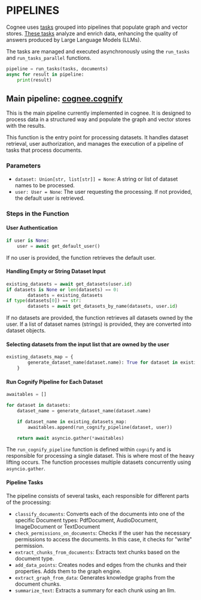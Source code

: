 # PIPELINES

Cognee uses [tasks](https://github.com/topoteretes/cognee/blob/main/cognee/modules/pipelines/tasks/Task.py) grouped into pipelines that populate graph and vector stores. [These tasks](https://github.com/topoteretes/cognee/tree/main/cognee/tasks) analyze and enrich data, enhancing the quality of answers produced by Large Language Models (LLMs). 

The tasks are managed and executed asynchronously using the `run_tasks` and `run_tasks_parallel` functions.

```python
pipeline = run_tasks(tasks, documents)
async for result in pipeline:
    print(result)
```

## Main pipeline: [cognee.cognify](https://github.com/topoteretes/cognee/blob/168cb5d1bf1964b5b0c645b2f3d8638d84554fda/cognee/api/v1/cognify/cognify_v2.py#L38)

This is the main pipeline currently implemented in cognee. It is designed to process data in a structured way and populate the graph and vector stores with the results.


This function is the entry point for processing datasets. It handles dataset retrieval, user authorization, and manages the execution of a pipeline of tasks that process documents.

### Parameters

- `dataset: Union[str, list[str]] = None`: A string or list of dataset names to be processed.
- `user: User = None`: The user requesting the processing. If not provided, the default user is retrieved.

### Steps in the Function

#### User Authentication

```python
if user is None:
    user = await get_default_user()
```

If no user is provided, the function retrieves the default user.

#### Handling Empty or String Dataset Input

```python
existing_datasets = await get_datasets(user.id)
if datasets is None or len(datasets) == 0:
        datasets = existing_datasets
if type(datasets[0]) == str:
        datasets = await get_datasets_by_name(datasets, user.id)
```

If no datasets are provided, the function retrieves all datasets owned by the user. If a list of dataset names (strings) is provided, they are converted into dataset objects.

#### Selecting datasets from the input list that are owned by the user

```python
existing_datasets_map = {
        generate_dataset_name(dataset.name): True for dataset in existing_datasets
    }
```

#### Run Cognify Pipeline for Each Dataset

```python
awaitables = []

for dataset in datasets:
    dataset_name = generate_dataset_name(dataset.name)

    if dataset_name in existing_datasets_map:
        awaitables.append(run_cognify_pipeline(dataset, user))

    return await asyncio.gather(*awaitables)
```

The `run_cognify_pipeline` function is defined within `cognify` and is responsible for processing a single dataset. This is where most of the heavy lifting occurs. The function processes multiple datasets concurrently using `asyncio.gather`.


#### Pipeline Tasks

The pipeline consists of several tasks, each responsible for different parts of the processing:

- `classify_documents`: Converts each of the documents into one of the specific Document types: PdfDocument, AudioDocument, ImageDocument or TextDocument
- `check_permissions_on_documents`: Checks if the user has the necessary permissions to access the documents. In this case, it checks for "write" permission.
- `extract_chunks_from_documents`: Extracts text chunks based on the document type.
- `add_data_points`: Creates nodes and edges from the chunks and their properties. Adds them to the graph engine.
- `extract_graph_from_data`: Generates knowledge graphs from the document chunks.
- `summarize_text`: Extracts a summary for each chunk using an llm.
